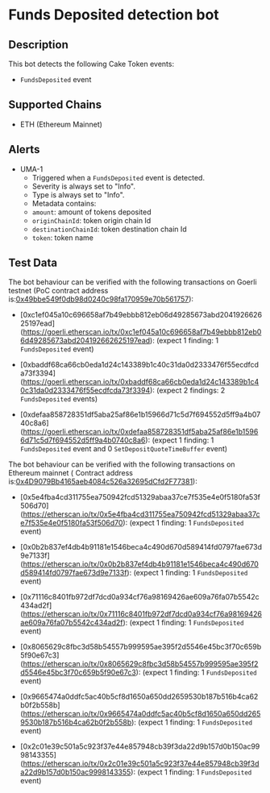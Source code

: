 # Funds Deposited detection bot

## Description

This bot detects the following Cake Token events:
- `FundsDeposited` event

## Supported Chains

- ETH (Ethereum Mainnet)

## Alerts
- UMA-1
  - Triggered when a `FundsDeposited` event is detected.
  - Severity is always set to "Info".
  - Type is always set to "Info".
  - Metadata contains:
  - `amount`: amount of tokens deposited
  - `originChainId`: token origin chain Id
  - `destinationChainId`: token destination chain Id
  - `token`: token name

## Test Data

The bot behaviour can be verified with the following transactions on Goerli testnet (PoC contract address is:[0x49bbe549f0db98d0240c98fa170959e70b561757](https://goerli.etherscan.io/address/0x49bbe549f0db98d0240c98fa170959e70b561757)):

- [0xc1ef045a10c696658af7b49ebbb812eb06d49285673abd204192662625197ead]
(https://goerli.etherscan.io/tx/0xc1ef045a10c696658af7b49ebbb812eb06d49285673abd204192662625197ead): (expect 1 finding: 1 `FundsDeposited` event)

- [0xbaddf68ca66cb0eda1d24c143389b1c40c31da0d2333476f55ecdfcda73f3394]
(https://goerli.etherscan.io/tx/0xbaddf68ca66cb0eda1d24c143389b1c40c31da0d2333476f55ecdfcda73f3394): (expect 2 findings: 2 `FundsDeposited` events)

- [0xdefaa858728351df5aba25af86e1b15966d71c5d7f694552d5ff9a4b0740c8a6]
(https://goerli.etherscan.io/tx/0xdefaa858728351df5aba25af86e1b15966d71c5d7f694552d5ff9a4b0740c8a6): (expect 1 finding: 1 `FundsDeposited` event and 0 `SetDepositQuoteTimeBuffer` event)


The bot behaviour can be verified with the following transactions on Ethereum mainnet ( Contract address is:[0x4D9079Bb4165aeb4084c526a32695dCfd2F77381](https://etherscan.io/address/0x4D9079Bb4165aeb4084c526a32695dCfd2F77381)):

- [0x5e4fba4cd311755ea750942fcd51329abaa37ce7f535e4e0f5180fa53f506d70]
(https://etherscan.io/tx/0x5e4fba4cd311755ea750942fcd51329abaa37ce7f535e4e0f5180fa53f506d70): (expect 1 finding: 1 `FundsDeposited` event)

- [0x0b2b837ef4db4b91181e1546beca4c490d670d589414fd0797fae673d9e7133f]
(https://etherscan.io/tx/0x0b2b837ef4db4b91181e1546beca4c490d670d589414fd0797fae673d9e7133f): (expect 1 finding: 1 `FundsDeposited` event)

- [0x71116c8401fb972df7dcd0a934cf76a98169426ae609a76fa07b5542c434ad2f]
(https://etherscan.io/tx/0x71116c8401fb972df7dcd0a934cf76a98169426ae609a76fa07b5542c434ad2f): (expect 1 finding: 1 `FundsDeposited` event)

- [0x8065629c8fbc3d58b54557b999595ae395f2d5546e45bc3f70c659b5f90e67c3]
(https://etherscan.io/tx/0x8065629c8fbc3d58b54557b999595ae395f2d5546e45bc3f70c659b5f90e67c3): (expect 1 finding: 1 `FundsDeposited` event)

- [0x9665474a0ddfc5ac40b5cf8d1650a650dd2659530b187b516b4ca62b0f2b558b]
(https://etherscan.io/tx/0x9665474a0ddfc5ac40b5cf8d1650a650dd2659530b187b516b4ca62b0f2b558b): (expect 1 finding: 1 `FundsDeposited` event)

- [0x2c01e39c501a5c923f37e44e857948cb39f3da22d9b157d0b150ac9998143355]
(https://etherscan.io/tx/0x2c01e39c501a5c923f37e44e857948cb39f3da22d9b157d0b150ac9998143355): (expect 1 finding: 1 `FundsDeposited` event)
